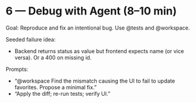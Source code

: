 # 6 — Debug with Agent (8–10 min)

Goal: Reproduce and fix an intentional bug. Use @tests and @workspace.

Seeded failure idea:
- Backend returns status as value but frontend expects name (or vice versa). Or a 400 on missing id.

Prompts:
- “@workspace Find the mismatch causing the UI to fail to update favorites. Propose a minimal fix.”
- “Apply the diff; re-run tests; verify UI.”
